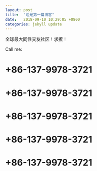 ```yaml
---
layout: post
title:  "这是第一篇博客"
date:   2018-09-10 10:29:05 +0800
categories: jekyll update
---
```


全球最大同性交友社区！求撩！

Call me: 

# +86-137-9978-3721
# +86-137-9978-3721
# +86-137-9978-3721
# +86-137-9978-3721
# +86-137-9978-3721
